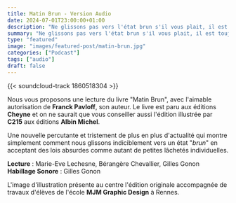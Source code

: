 ```yaml
---
title: Matin Brun - Version Audio
date: 2024-07-01T23:00:00+01:00
description: "Ne glissons pas vers l'état brun s'il vous plait, il est toujours temps de réagir ..."
summary: "Ne glissons pas vers l'état brun s'il vous plait, il est toujours temps de réagir ..."
type: "featured"
image: "images/featured-post/matin-brun.jpg"
categories: ["Podcast"]
tags: ["audio"]
draft: false
---
```


{{< soundcloud-track 1860518304 >}}

Nous vous proposons une lecture du livre "Matin Brun", avec l'aimable autorisation de **Franck Pavloff**, son auteur. Le livre est paru aux éditions **Cheyne** et on ne saurait que vous conseiller aussi l'édition illustrée par **C215** aux éditions **Albin Michel**.

Une nouvelle percutante et tristement de plus en plus d'actualité qui montre simplement comment nous glissons indiciblement vers un état "*brun*" en acceptant des lois absurdes comme autant de petites lâchetés individuelles.

**Lecture** : Marie-Eve Lechesne, Bérangère Chevallier, Gilles Gonon    
**Habillage Sonore** : Gilles Gonon

L'image d'illustration présente au centre l'édition originale accompagnée de travaux d'élèves de l'école **MJM Graphic Design** à Rennes.



